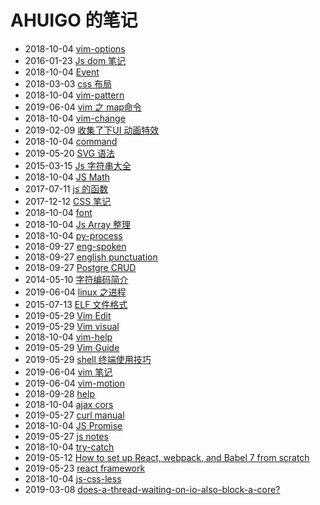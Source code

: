 # AHUIGO 的笔记
- 2018-10-04 [vim-options](/b/vim/vim-options) 
- 2016-01-23 [Js dom 笔记](/b/ria/js-dom) 
- 2018-10-04 [Event](/b/ria/js-dom-event) 
- 2018-03-03 [css 布局](/b/ria/js-css-layout) 
- 2018-10-04 [vim-pattern](/b/vim/vim-pattern) 
- 2019-06-04 [vim 之 map命令](/b/vim/vim-map) 
- 2018-10-04 [vim-change](/b/vim/vim-change) 
- 2019-02-09 [收集了下UI 动画特效](/b/ui/ui-animation) 
- 2018-10-04 [command](/b/ria/node-npm) 
- 2019-05-20 [SVG 语法](/b/ria/js-svg) 
- 2015-03-15 [Js 字符串大全](/b/ria/js-str) 
- 2018-10-04 [JS Math](/b/ria/js-math) 
- 2017-07-11 [js 的函数](/b/ria/js-func) 
- 2017-12-12 [CSS 笔记](/b/ria/js-css) 
- 2018-10-04 [font](/b/ria/js-css-font) 
- 2018-10-04 [Js Array 整理](/b/ria/js-array) 
- 2018-10-04 [py-process](/b/py/py-process) 
- 2018-09-27 [eng-spoken](/b/eng/eng-spoken) 
- 2018-09-27 [english punctuation](/b/eng/eng-punctuation) 
- 2018-09-27 [Postgre CRUD](/b/db/postgre-crud) 
- 2014-05-10 [字符编码简介](/b/code/code-character) 
- 2019-06-04 [linux 之进程](/b/c/ops-process) 
- 2015-07-13 [ELF 文件格式](/b/c/as-elf) 
- 2019-05-29 [Vim Edit](/b/vim/vim-edit) 
- 2019-05-29 [Vim visual](/b/vim/vim-visual) 
- 2018-10-04 [vim-help](/b/vim/vim-help) 
- 2019-05-29 [Vim Guide](/b/vim/vim-guide) 
- 2019-05-29 [shell 终端使用技巧](/b/c/shell-zsh) 
- 2019-06-04 [vim 笔记](/b/vim/vim-notes) 
- 2019-06-04 [vim-motion](/b/vim/vim-motion) 
- 2018-09-28 [help](/b/py/py-db-postgre) 
- 2018-10-04 [ajax cors](/b/ria/js-ajax-cors) 
- 2019-05-27 [curl manual](/b/c/ops-curl) 
- 2018-10-04 [JS Promise](/b/ria/js-promise) 
- 2019-05-27 [js notes](/b/ria/js-obj) 
- 2018-10-04 [try-catch](/b/ria/js-debug-exception) 
- 2019-05-12 [How to set up React, webpack, and Babel 7 from scratch](/b/ria/react-webpack-babel) 
- 2019-05-23 [react framework](/b/ria/react-framework) 
- 2018-10-04 [js-css-less](/b/ria/js-css-less) 
- 2019-03-08 [does-a-thread-waiting-on-io-also-block-a-core?](/b/py/py-async-cpu) 
